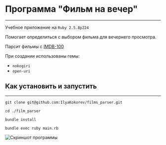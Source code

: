 # Программа "Фильм на вечер" 

---

Учебное приложение на `Ruby 2.5.8p224`

Помогает определиться с выбором фильма для вечернего просмотра.

Парсит фильмы c [IMDB-100](https://www.imdb.com/list/ls055592025/)

При создании использованы гемы:

* `nokogiri`
* `open-uri`

## Как установить и запустить

---

```
git clone git@github.com:IlyaKokorev/films_parser.git

cd ./film_parser

bundle install

bundle exec ruby main.rb
```

![Скриншот программы](https://ibb.co/6492cDQ)
